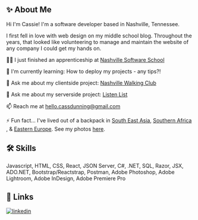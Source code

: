## ✨ About Me
Hi I'm Cassie! I'm a software developer based in Nashville, Tennessee.

I first fell in love with web design on my middle school blog. Throughout the years, that looked like volunteering to manage and maintain the website of any company I could get my hands on. 



👩‍💻 I just finished an apprenticeship at [Nashville Software School](https://nashvillesoftwareschool.com/)

🧠 I'm currently learning: How to deploy my projects - any tips?!

💬 Ask me about my clientside project: [Nashville Walking Club](https://github.com/cassandradunning/nashville-walking-club) 

💬 Ask me about my serverside project: [Listen List](https://github.com/cassandradunning/listen_list) 

📫 Reach me at hello.cassdunning@gmail.com

⚡️ Fun fact... I've lived out of a backpack in [South East Asia](https://www.cassandra-dunning.com/blog/tag/Asia), [Southern Africa](https://www.cassandra-dunning.com/blog?offset=1539550440808&tag=Zambia)
, & [Eastern Europe](https://www.cassandra-dunning.com/blog/tag/Bosnia). See my photos [here](https://www.cassandra-dunning.com/).



## 🛠 Skills
Javascript, HTML, CSS, React, JSON Server, C#, .NET, SQL, Razor, JSX, ADO.NET, Bootstrap/Reactstrap, Postman, Adobe Photoshop, Adobe Lightroom, Adobe InDesign, Adobe Premiere Pro


## 🔗 Links

[![linkedin](https://img.shields.io/badge/linkedin-0A66C2?style=for-the-badge&logo=linkedin&logoColor=white)](https://www.linkedin.com/in/cassandradunning/)


